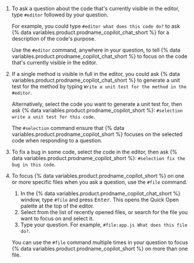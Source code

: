 1. To ask a question about the code that's currently visible in the editor, type `#editor` followed by your question.

   For example, you could type `#editor what does this code do?` to ask {% data variables.product.prodname_copilot_chat_short %} for a description of the code's purpose.

   Use the `#editor` command, anywhere in your question, to tell {% data variables.product.prodname_copilot_chat_short %} to focus on the code that's currently visible in the editor.

1. If a single method is visible in full in the editor, you could ask {% data variables.product.prodname_copilot_chat_short %} to generate a unit test for the method by typing `Write a unit test for the method in the #editor`.

   Alternatively, select the code you want to generate a unit test for, then ask {% data variables.product.prodname_copilot_short %}: `#selection write a unit test for this code`.

   The `#selection` command ensure that {% data variables.product.prodname_copilot_short %} focuses on the selected code when responding to a question.

1. To fix a bug in some code, select the code in the editor, then ask {% data variables.product.prodname_copilot_short %}: `#selection fix the bug in this code`.

1. To focus {% data variables.product.prodname_copilot_short %} on one or more specific files when you ask a question, use the `#file` command.
   1. In the {% data variables.product.prodname_copilot_chat_short %} window, type `#file` and press <kbd>Enter</kbd>. This opens the Quick Open palette at the top of the editor.
   1. Select from the list of recently opened files, or search for the file you want to focus on and select it.
   1. Type your question. For example, `#file:app.js What does this file do?`.

   You can use the `#file` command multiple times in your question to focus {% data variables.product.prodname_copilot_short %} on more than one file.
